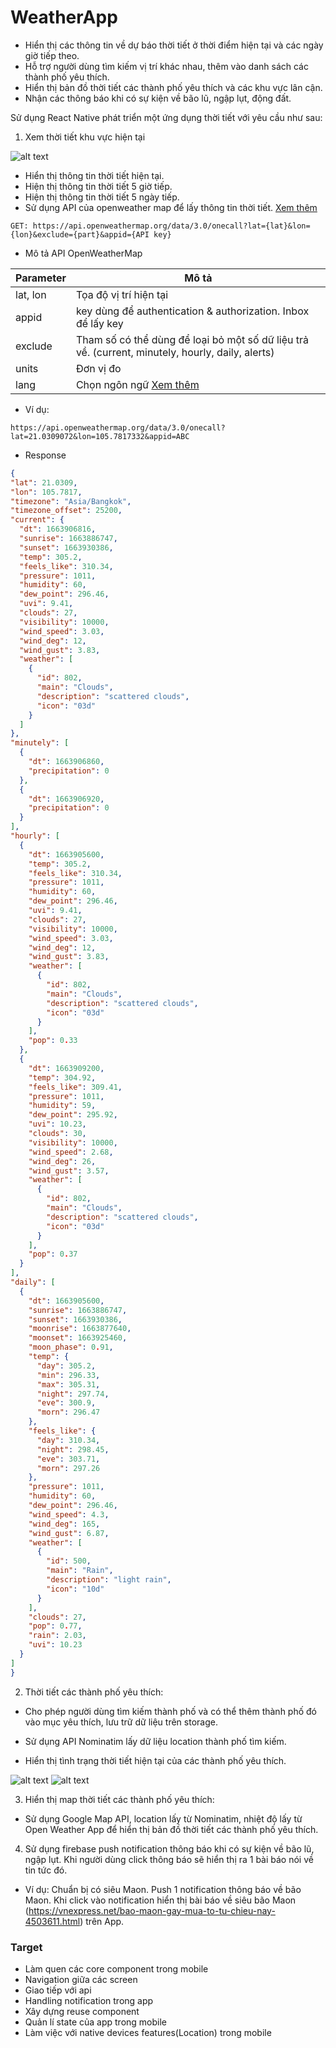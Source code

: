 # WeatherApp

-	Hiển thị các thông tin về dự báo thời tiết ở thời điểm hiện tại và các ngày giờ tiếp theo.
-	Hỗ trợ người dùng tìm kiếm vị trí khác nhau, thêm vào danh sách các thành phố yêu thích.
-	Hiển thị bản đồ thời tiết các thành phố yêu thích và các khu vực lân cận.
-	Nhận các thông báo khi có sự kiện về bão lũ, ngập lụt, động đất.

Sử dụng React Native phát triển một ứng dụng thời tiết với yêu cầu như sau: 

1. Xem thời tiết khu vực hiện tại

![alt text](home-page.png "weather")
  
  - Hiển thị thông tin thời tiết hiện tại. 
  - Hiện thị thông tin thời tiết 5 giờ tiếp.
  - Hiện thị thông tin thời tiết 5 ngày tiếp.
  - Sử dụng API của openweather map để lấy thông tin thời tiết. [Xem thêm](https://openweathermap.org/api/one-call-3)


  ```
  GET: https://api.openweathermap.org/data/3.0/onecall?lat={lat}&lon={lon}&exclude={part}&appid={API key}

  ```

  * Mô tả API OpenWeatherMap

  | Parameter | Mô tả |
  | --- | ----------- |
  | lat, lon | Tọa độ vị trí hiện tại |
  | appid | key dùng để authentication & authorization. Inbox để lấy key |
  | exclude | Tham số có thể dùng để loại bỏ một số dữ liệu trả về. (current, minutely, hourly, daily, alerts)
  | units | Đơn vị đo |
  | lang | Chọn ngôn ngữ [Xem thêm](https://openweathermap.org/api/one-call-3#multi)

  * Ví dụ:

  ```
  https://api.openweathermap.org/data/3.0/onecall?lat=21.0309072&lon=105.7817332&appid=ABC

  ```

  * Response

  ```json
  {
  "lat": 21.0309,
  "lon": 105.7817,
  "timezone": "Asia/Bangkok",
  "timezone_offset": 25200,
  "current": {
    "dt": 1663906816,
    "sunrise": 1663886747,
    "sunset": 1663930386,
    "temp": 305.2,
    "feels_like": 310.34,
    "pressure": 1011,
    "humidity": 60,
    "dew_point": 296.46,
    "uvi": 9.41,
    "clouds": 27,
    "visibility": 10000,
    "wind_speed": 3.03,
    "wind_deg": 12,
    "wind_gust": 3.83,
    "weather": [
      {
        "id": 802,
        "main": "Clouds",
        "description": "scattered clouds",
        "icon": "03d"
      }
    ]
  },
  "minutely": [
    {
      "dt": 1663906860,
      "precipitation": 0
    },
    {
      "dt": 1663906920,
      "precipitation": 0
    }
  ],
  "hourly": [
    {
      "dt": 1663905600,
      "temp": 305.2,
      "feels_like": 310.34,
      "pressure": 1011,
      "humidity": 60,
      "dew_point": 296.46,
      "uvi": 9.41,
      "clouds": 27,
      "visibility": 10000,
      "wind_speed": 3.03,
      "wind_deg": 12,
      "wind_gust": 3.83,
      "weather": [
        {
          "id": 802,
          "main": "Clouds",
          "description": "scattered clouds",
          "icon": "03d"
        }
      ],
      "pop": 0.33
    },
    {
      "dt": 1663909200,
      "temp": 304.92,
      "feels_like": 309.41,
      "pressure": 1011,
      "humidity": 59,
      "dew_point": 295.92,
      "uvi": 10.23,
      "clouds": 30,
      "visibility": 10000,
      "wind_speed": 2.68,
      "wind_deg": 26,
      "wind_gust": 3.57,
      "weather": [
        {
          "id": 802,
          "main": "Clouds",
          "description": "scattered clouds",
          "icon": "03d"
        }
      ],
      "pop": 0.37
    }
  ],
  "daily": [
    {
      "dt": 1663905600,
      "sunrise": 1663886747,
      "sunset": 1663930386,
      "moonrise": 1663877640,
      "moonset": 1663925460,
      "moon_phase": 0.91,
      "temp": {
        "day": 305.2,
        "min": 296.33,
        "max": 305.31,
        "night": 297.74,
        "eve": 300.9,
        "morn": 296.47
      },
      "feels_like": {
        "day": 310.34,
        "night": 298.45,
        "eve": 303.71,
        "morn": 297.26
      },
      "pressure": 1011,
      "humidity": 60,
      "dew_point": 296.46,
      "wind_speed": 4.3,
      "wind_deg": 165,
      "wind_gust": 6.87,
      "weather": [
        {
          "id": 500,
          "main": "Rain",
          "description": "light rain",
          "icon": "10d"
        }
      ],
      "clouds": 27,
      "pop": 0.77,
      "rain": 2.03,
      "uvi": 10.23
    }
  ]
}
  ```


2. Thời tiết các thành phố yêu thích:
  
  - Cho phép người dùng tìm kiếm thành phố và có thể thêm thành phố đó vào mục yêu thích, lưu trữ dữ liệu trên storage.
  
  - Sử dụng API Nominatim lấy dữ liệu location thành phố tìm kiếm.

  - Hiển thị tình trạng thời tiết hiện tại của các thành phố yêu thích.
  
  ![alt text](favourite-page.png "weather")
  ![alt text](search-dropdown.png "weather")

3. Hiển thị map thời tiết các thành phố yêu thích:

- Sử dụng Google Map API, location lấy từ Nominatim, nhiệt độ lấy từ Open Weather App để hiển thị bản đồ thời tiết các thành phố yêu thích.

4. Sử dụng firebase push notification thông báo khi có sự kiện về bão lũ, ngập lụt. Khi người dùng click thông báo sẽ hiển thị ra 1 bài báo nói về tin tức đó. 

- Ví dụ: Chuẩn bị có siêu Maon. Push 1 notification thông báo về bão Maon. Khi click vào notification hiển thị bài báo về siêu bão Maon (https://vnexpress.net/bao-maon-gay-mua-to-tu-chieu-nay-4503611.html) trên App.

### Target

- Làm quen các core component trong mobile
- Navigation giữa các screen
- Giao tiếp với api
- Handling notification trong app
- Xây dựng reuse component
- Quản lí state của app trong mobile
- Làm việc với native devices features(Location) trong mobile
